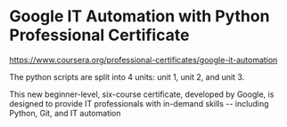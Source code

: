 # Google IT Automation with Python Professional Certificate
https://www.coursera.org/professional-certificates/google-it-automation

The python scripts are split into 4 units: unit 1, unit 2, and unit 3.

This new beginner-level, six-course certificate, developed by Google, is designed to provide IT professionals with in-demand skills -- including Python, Git, and IT automation
